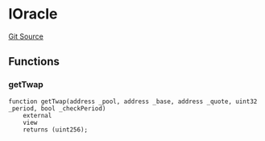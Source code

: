 # IOracle
[Git Source](https://github.com/opynfinance/squeeth-monorepo/blob/d9f476e77fa42301e16041672bb68b167162f81f/src/interface/IOracle.sol)


## Functions
### getTwap


```solidity
function getTwap(address _pool, address _base, address _quote, uint32 _period, bool _checkPeriod)
    external
    view
    returns (uint256);
```

